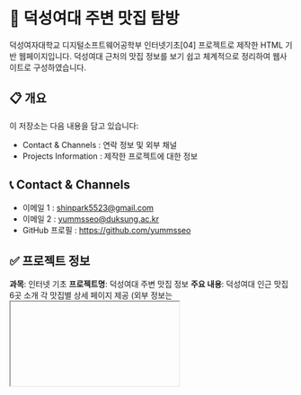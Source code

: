# 🍜 덕성여대 주변 맛집 탐방

덕성여자대학교 디지털소프트웨어공학부 인터넷기초[04] 프로젝트로 제작한 HTML 기반 웹페이지입니다.
덕성여대 근처의 맛집 정보를 보기 쉽고 체계적으로 정리하여 웹사이트로 구성하였습니다.

## 📋 개요

이 저장소는 다음 내용을 담고 있습니다:

- Contact & Channels : 연락 정보 및 외부 채널
- Projects Information : 제작한 프로젝트에 대한 정보

## 📞 Contact & Channels

- 이메일 1 : shinpark5523@gmail.com
- 이메일 2 : yummsseo@duksung.ac.kr
- GitHub 프로필 : https://github.com/yummsseo

## ✅ 프로젝트 정보

**과목**: 인터넷 기초
**프로젝트명**: 덕성여대 주변 맛집 정보
**주요 내용**:
덕성여대 인근 맛집 6곳 소개
각 맛집별 상세 페이지 제공
(외부 정보는 <iframe> 태그를 이용해 내용을 가져온 출처 사이트, 네이버 지도/플레이스 등 삽입)
메인 페이지(index.html)에는 맛집 리스트가 표 형태로 정리되어 있고 이미지 포함
이미지 클릭시 해당 상세페이지로 이동 (맨 오른쪽 상세보기 눌러도 이동 가능)
HTML5의 시맨틱 태그를 활용

## 🌐 GitHub Pages 링크

👉 https://yummsseo.github.io/duksung_diner/
